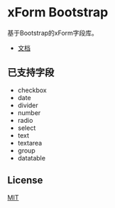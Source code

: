 # xForm Bootstrap
基于Bootstrap的xForm字段库。

- [文档](https://dongls.github.io/xForm/)

## 已支持字段
- checkbox
- date
- divider
- number
- radio
- select
- text
- textarea
- group
- datatable

## License
[MIT](LICENSE)